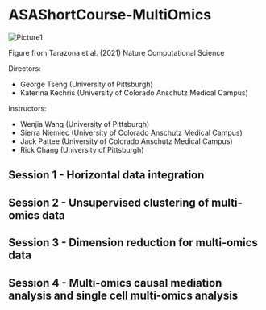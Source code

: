 # ASAShortCourse-MultiOmics



![Picture1](https://user-images.githubusercontent.com/6655031/229678834-9fec0e0b-042d-40bc-85ce-5e42d72ea864.jpg)

Figure from Tarazona et al. (2021) Nature Computational Science

Directors:
* George Tseng (University of Pittsburgh)
* Katerina Kechris (University of Colorado Anschutz Medical Campus)

Instructors: 
* Wenjia Wang (University of Pittsburgh)
* Sierra Niemiec (University of Colorado Anschutz Medical Campus)
* Jack Pattee (University of Colorado Anschutz Medical Campus)
* Rick Chang (University of Pittsburgh) 

## Session 1 - Horizontal data integration 

## Session 2 - Unsupervised clustering of multi-omics data 

## Session 3 - Dimension reduction for multi-omics data 

## Session 4 - Multi-omics causal mediation analysis and single cell multi-omics analysis 
